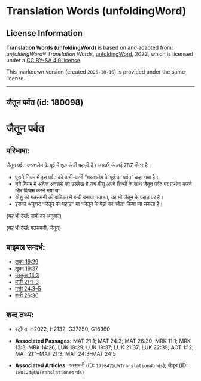 # Translation Words (unfoldingWord)

## License Information

**Translation Words (unfoldingWord)** is based on and adapted from: _unfoldingWord® Translation Words_, [unfoldingWord](https://unfoldingword.org/utw), 2022, which is licensed under a [CC BY-SA 4.0 license](https://creativecommons.org/licenses/by-sa/4.0/legalcode.en).

This markdown version (created `2025-10-16`) is provided under the same license.



--------------------------------

## जैतून पर्वत (id: 180098)

जैतून पर्वत
===========

परिभाषा:
--------

जैतून पर्वत यरूशलेम के पूर्व में एक ऊंची पहाड़ी है। उसकी ऊंचाई 787 मीटर है।

* पुराने नियम में इस पर्वत को कभी\-कभी “यरूशलेम के पूर्व का पर्वत” कहा गया है।
* नये नियम में अनेक अवसरों का उल्लेख है जब यीशु अपने शिष्यों के साथ जैतून पर्वत पर प्रार्थना करने और विश्राम करने गया था।
* यीशु को गतसमनी की वाटिका में बन्दी बनाया गया था, यह भी जैतून के पहाड़ पर है।
* इसका अनुवाद “जैतून का पहाड़” या “जैतून के पेड़ों का पर्वत” किया जा सकता है।

(यह भी देखें: नामों का अनुवाद)

(यह भी देखें: गतसमनी, जैतून)

बाइबल सन्दर्भ:
--------------

* [लूका 19:29](https://ref.ly/Luke19:29)
* [लूका 19:37](https://ref.ly/Luke19:37)
* [मरकुस 13:3](https://ref.ly/Mark13:3)
* [मत्ती 21:1–3](https://ref.ly/Matt21:1-Matt21:3)
* [मत्ती 24:3–5](https://ref.ly/Matt24:3-Matt24:5)
* [मत्ती 26:30](https://ref.ly/Matt26:30)

शब्द तथ्य:
----------

* स्ट्रोंग्स: H2022, H2132, G37350, G16360

* **Associated Passages:** MAT 21:1; MAT 24:3; MAT 26:30; MRK 11:1; MRK 13:3; MRK 14:26; LUK 19:29; LUK 19:37; LUK 21:37; LUK 22:39; ACT 1:12; MAT 21:1–MAT 21:3; MAT 24:3–MAT 24:5
* **Associated Articles:** गतसमनी (ID: `179847@UWTranslationWords`); जैतून (ID: `180124@UWTranslationWords`)

